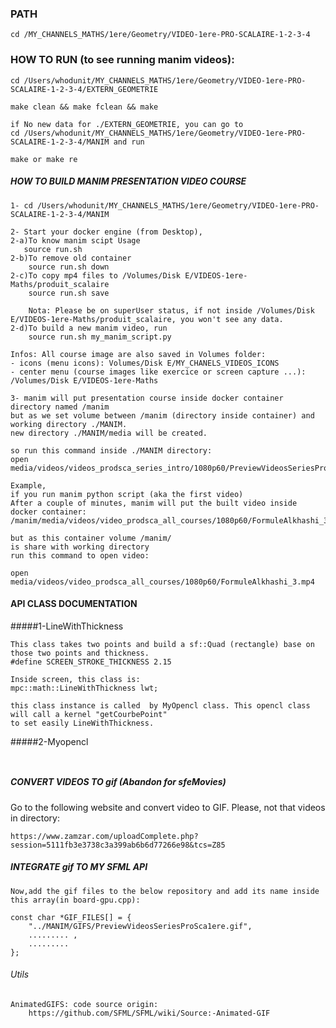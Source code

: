 


### PATH
```
cd /MY_CHANNELS_MATHS/1ere/Geometry/VIDEO-1ere-PRO-SCALAIRE-1-2-3-4
```

### HOW TO RUN (to see running manim videos): 

````
cd /Users/whodunit/MY_CHANNELS_MATHS/1ere/Geometry/VIDEO-1ere-PRO-SCALAIRE-1-2-3-4/EXTERN_GEOMETRIE
````

```
make clean && make fclean && make
```

```
if No new data for ./EXTERN_GEOMETRIE, you can go to 
cd /Users/whodunit/MY_CHANNELS_MATHS/1ere/Geometry/VIDEO-1ere-PRO-SCALAIRE-1-2-3-4/MANIM and run 

make or make re
```

##### HOW TO BUILD MANIM PRESENTATION VIDEO COURSE 

```
1- cd /Users/whodunit/MY_CHANNELS_MATHS/1ere/Geometry/VIDEO-1ere-PRO-SCALAIRE-1-2-3-4/MANIM
```

```
2- Start your docker engine (from Desktop),
2-a)To know manim scipt Usage 
   source run.sh 
2-b)To remove old container 
    source run.sh down 
2-c)To copy mp4 files to /Volumes/Disk E/VIDEOS-1ere-Maths/produit_scalaire
    source run.sh save

    Nota: Please be on superUser status, if not inside /Volumes/Disk E/VIDEOS-1ere-Maths/produit_scalaire, you won't see any data.
2-d)To build a new manim video, run 
    source run.sh my_manim_script.py

Infos: All course image are also saved in Volumes folder:
- icons (menu icons): Volumes/Disk E/MY_CHANELS_VIDEOS_ICONS
- center menu (course images like exercice or screen capture ...): /Volumes/Disk E/VIDEOS-1ere-Maths
```



```
3- manim will put presentation course inside docker container directory named /manim
but as we set volume between /manim (directory inside container) and working directory ./MANIM.
new directory ./MANIM/media will be created.

so run this command inside ./MANIM directory:
open  media/videos/videos_prodsca_series_intro/1080p60/PreviewVideosSeriesProSca1ere.mp4
```


```
Example, 
if you run manim python script (aka the first video)
After a couple of minutes, manim will put the built video inside docker container: /manim/media/videos/video_prodsca_all_courses/1080p60/FormuleAlkhashi_3.mp4

but as this container volume /manim/
is share with working directory
run this command to open video:

open media/videos/video_prodsca_all_courses/1080p60/FormuleAlkhashi_3.mp4
```

#### API CLASS DOCUMENTATION 
#####1-LineWithThickness
```
This class takes two points and build a sf::Quad (rectangle) base on those two points and thickness.
#define SCREEN_STROKE_THICKNESS 2.15

Inside screen, this class is:
mpc::math::LineWithThickness lwt;

this class instance is called  by MyOpencl class. This opencl class will call a kernel "getCourbePoint"
to set easily LineWithThickness.
```
#####2-Myopencl
```


```

##### CONVERT VIDEOS TO gif (Abandon for sfeMovies)
Go to the following website and convert video to GIF.
Please, not that videos in directory:

```
https://www.zamzar.com/uploadComplete.php?session=5111fb3e3738c3a399ab6b6d77266e98&tcs=Z85
```

##### INTEGRATE gif TO MY SFML API 

```
Now,add the gif files to the below repository and add its name inside this array(in board-gpu.cpp):

const char *GIF_FILES[] = {
    "../MANIM/GIFS/PreviewVideosSeriesProSca1ere.gif",
    ......... ,
    .........
};
```

###### Utils
```
AnimatedGIFS: code source origin:
    https://github.com/SFML/SFML/wiki/Source:-Animated-GIF
```

